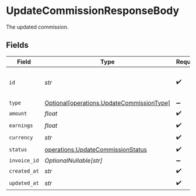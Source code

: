 # UpdateCommissionResponseBody

The updated commission.


## Fields

| Field                                                                                        | Type                                                                                         | Required                                                                                     | Description                                                                                  | Example                                                                                      |
| -------------------------------------------------------------------------------------------- | -------------------------------------------------------------------------------------------- | -------------------------------------------------------------------------------------------- | -------------------------------------------------------------------------------------------- | -------------------------------------------------------------------------------------------- |
| `id`                                                                                         | *str*                                                                                        | :heavy_check_mark:                                                                           | The commission's unique ID on Dub.                                                           | cm_1JVR7XRCSR0EDBAF39FZ4PMYE                                                                 |
| `type`                                                                                       | [Optional[operations.UpdateCommissionType]](../../models/operations/updatecommissiontype.md) | :heavy_minus_sign:                                                                           | N/A                                                                                          |                                                                                              |
| `amount`                                                                                     | *float*                                                                                      | :heavy_check_mark:                                                                           | N/A                                                                                          |                                                                                              |
| `earnings`                                                                                   | *float*                                                                                      | :heavy_check_mark:                                                                           | N/A                                                                                          |                                                                                              |
| `currency`                                                                                   | *str*                                                                                        | :heavy_check_mark:                                                                           | N/A                                                                                          |                                                                                              |
| `status`                                                                                     | [operations.UpdateCommissionStatus](../../models/operations/updatecommissionstatus.md)       | :heavy_check_mark:                                                                           | N/A                                                                                          |                                                                                              |
| `invoice_id`                                                                                 | *OptionalNullable[str]*                                                                      | :heavy_minus_sign:                                                                           | N/A                                                                                          |                                                                                              |
| `created_at`                                                                                 | *str*                                                                                        | :heavy_check_mark:                                                                           | N/A                                                                                          |                                                                                              |
| `updated_at`                                                                                 | *str*                                                                                        | :heavy_check_mark:                                                                           | N/A                                                                                          |                                                                                              |